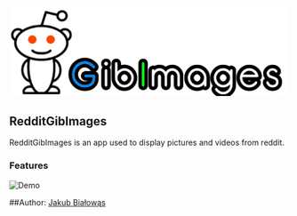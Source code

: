 
![RedditGibImages](public/logo.png)
## RedditGibImages

RedditGibImages is an app used to display pictures and videos from reddit.

### Features
![Demo](https://i.imgur.com/jseiA7v.gif)


##Author:
 [Jakub Białowąs](https://github.com/jabialowas)